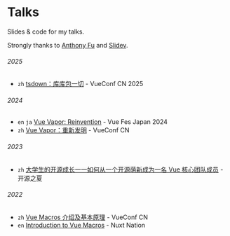 # Talks

Slides & code for my talks.

Strongly thanks to [Anthony Fu](https://github.com/antfu)
and [Slidev](https://sli.dev).

###### 2025

- `zh` [tsdown：库库包一切](./2025-07-vueconf/) - VueConf CN 2025

###### 2024

- `en` `ja` [Vue Vapor: Reinvention](./2024-10-vue-fes-japan/) - Vue Fes Japan 2024
- `zh` [Vue Vapor：重新发明](./2024-07-vueconf/) - VueConf CN

###### 2023

- `zh` [大学生的开源成长一一如何从一个开源萌新成为一名 Vue 核心团队成员](./2023-05-ospp/) - 开源之夏

###### 2022

- `zh` [Vue Macros 介绍及基本原理](./2022-12-vueconf/) - VueConf CN
- `en` [Introduction to Vue Macros](./2022-11-nuxt-nation/) - Nuxt Nation
